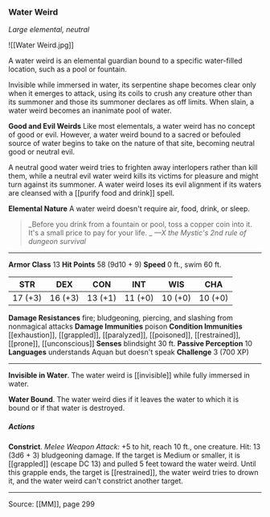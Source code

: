 ### Water Weird
_Large elemental, neutral_

![[Water Weird.jpg]]

A water weird is an elemental guardian bound to a specific water-filled location, such as a pool or fountain.

Invisible while immersed in water, its serpentine shape becomes clear only when it emerges to attack, using its coils to crush any creature other than its summoner and those its summoner declares as off limits. When slain, a water weird becomes an inanimate pool of water.

**Good and Evil Weirds** Like most elementals, a water weird has no concept of good or evil. However, a water weird bound to a sacred or befouled source of water begins to take on the nature of that site, becoming neutral good or neutral evil.

A neutral good water weird tries to frighten away interlopers rather than kill them, while a neutral evil water weird kills its victims for pleasure and might turn against its summoner. A water weird loses its evil alignment if its waters are cleansed with a [[purify food and drink]] spell.


**Elemental Nature** A water weird doesn't require air, food, drink, or sleep.



> _Before you drink from a fountain or pool, toss a copper coin into it. It's a small price to pay for your life.
_
> _—X the Mystic's 2nd rule of dungeon survival_





---

**Armor Class** 13
**Hit Points** 58 (9d10 + 9)
**Speed** 0 ft., swim 60 ft.

| STR     | DEX     | CON     | INT     | WIS     | CHA     |
|---------|---------|---------|---------|---------|---------|
| 17 (+3) | 16 (+3) | 13 (+1) | 11 (+0) | 10 (+0) | 10 (+0) |

**Damage Resistances** fire; bludgeoning, piercing, and slashing from nonmagical attacks
**Damage Immunities** poison
**Condition Immunities** [[exhaustion]], [[grappled]], [[paralyzed]], [[poisoned]], [[restrained]], [[prone]], [[unconscious]]
**Senses** blindsight 30 ft.
**Passive Perception** 10
**Languages** understands Aquan but doesn't speak
**Challenge** 3 (700 XP)

---

**Invisible in Water**. The water weird is [[invisible]] while fully immersed in water.

**Water Bound**. The water weird dies if it leaves the water to which it is bound or if that water is destroyed.

##### Actions
**Constrict**. _Melee Weapon Attack:_ +5 to hit, reach 10 ft., one creature. Hit: 13 (3d6 + 3) bludgeoning damage. If the target is Medium or smaller, it is [[grappled]] (escape DC 13) and pulled 5 feet toward the water weird. Until this grapple ends, the target is [[restrained]], the water weird tries to drown it, and the water weird can't constrict another target.


---

Source: [[MM]], page 299